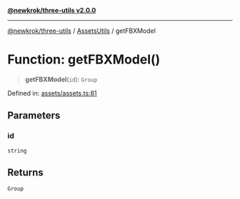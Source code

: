 [**@newkrok/three-utils v2.0.0**](../../../../README.md)

***

[@newkrok/three-utils](../../../../globals.md) / [AssetsUtils](../README.md) / getFBXModel

# Function: getFBXModel()

> **getFBXModel**(`id`): `Group`

Defined in: [assets/assets.ts:81](https://github.com/NewKrok/three-utils/blob/a38231b899f4eeb8c881d6a9f7248bab4e06755e/src/assets/assets.ts#L81)

## Parameters

### id

`string`

## Returns

`Group`
